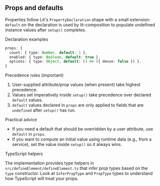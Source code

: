 ## Props and defaults

Properties follow Lit's `PropertyDeclaration` shape with a small extension: `default` on the declaration is used by
lit-composition to populate undefined instance values after `setup()` completes.

Declaration examples

```ts
props: {
  count: { type: Number, default: 1 },
  enabled: { type: Boolean, default: true },
  options: { type: Object, default: () => ({ dense: false }) },
}
```

Precedence rules (important)

1. User-supplied attribute/prop values (when present) take highest precedence.
2. Values set imperatively inside `setup()` take precedence over declared `default` values.
3. `default` values declared in `props` are only applied to fields that are `undefined` after `setup()` has run.

Practical advice

- If you need a default that should be overridden by a user attribute, use `default` in `props`.
- If you want to compute an initial value using runtime data (e.g., from a service), set the value inside `setup()` so
  it always wins.

TypeScript helpers

The implementation provides type helpers in `src/defineElement/defineElement.ts` that infer prop types based on the
`type` constructor. Look at `InferPropType` and `PropType` types to understand how TypeScript will treat your props.
